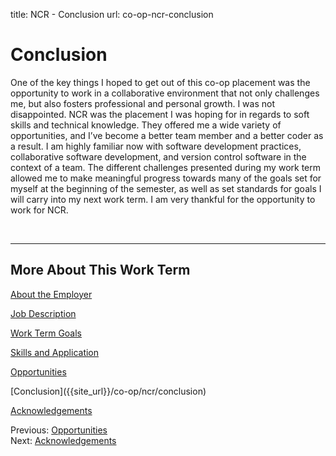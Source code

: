 title: NCR - Conclusion
url: co-op-ncr-conclusion

<h1 class="u-lead center">Conclusion</h1>

One of the key things I hoped to get out of this co-op placement was the opportunity to work in a collaborative environment that not only challenges me, but also fosters professional and personal growth. I was not disappointed. NCR was the placement I was hoping for in regards to soft skills and technical knowledge. They offered me a wide variety of opportunities, and I’ve become a better team member and a better coder as a result. I am highly familiar now with software development practices, collaborative software development, and version control software in the context of a team. The different challenges presented during my work term allowed me to make meaningful progress towards many of the goals set for myself at the beginning of the semester, as well as set standards for goals I will carry into my next work term. I am very thankful for the opportunity to work for NCR.

<br>
<hr>

<h2 class="u-sublead">More About This Work Term</h2>

[About the Employer]({{site_url}}/co-op/ncr/about-the-employer)

[Job Description]({{site_url}}/co-op/ncr/job-description)

[Work Term Goals]({{site_url}}/co-op/ncr/work-term-goals)

[Skills and Application]({{site_url}}/co-op/ncr/skills-and-application)

[Opportunities]({{site_url}}/co-op/ncr/opportunities)

<span class='active'>
  [Conclusion]({{site_url}}/co-op/ncr/conclusion)
</span>

[Acknowledgements]({{site_url}}/co-op/ncr/acknowledgements)

<div class="left-aligned no-margin">
  Previous: <a href="{{ site_url }}/co-op/ncr/opportunities">Opportunities</a>
</div>

<div class="right-aligned no-margin">
  Next: <a href="{{ site_url }}/co-op/ncr/acknowledgements">Acknowledgements</a>
</div>
